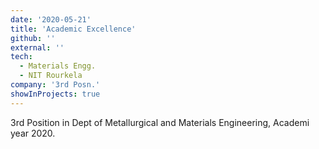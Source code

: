 ```yaml
---
date: '2020-05-21'
title: 'Academic Excellence'
github: ''
external: ''
tech:
  - Materials Engg.
  - NIT Rourkela
company: '3rd Posn.'
showInProjects: true
---
```


3rd Position in Dept of Metallurgical and Materials Engineering, Academi year 2020.
